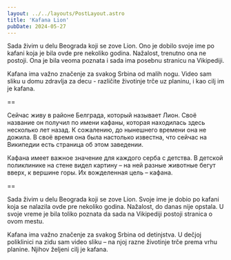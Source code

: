 ```yaml
---
layout: ../../layouts/PostLayout.astro
title: 'Kafana Lion'
pubDate: 2024-05-27
---
```


Sada živim u delu Beograda koji se zove Lion. Ono je dobilo svoje ime po kafani koja je bila ovde pre nekoliko godina. Nažalost, trenutno ona ne postoji. Ona je bila veoma poznata i sada ima posebnu stranicu na Vikipediji.

Kafana ima važno značenje za svakog Srbina od malih nogu. Video sam sliku u domu zdravlja za decu - različite životinje trče uz planinu, i kao cilj im je kafana.

==

Сейчас живу в районе Белграда, который называет Лион. Своё название он получил по имени кафаны, которая находилась здесь несколько лет назад. К сожалению, до нынешнего времени она не дожила. В своё время она была настолько известна, что сейчас на Википедии есть страница об этом заведении.

Кафана имеет важное значение для каждого серба с детства. В детской поликлинике на стене видел картину – на ней разные животные бегут вверх, к вершине горы. Их вожделенная цель – кафана.

==

Sada živim u delu Beograda koji se zove Lion. Svoje ime je dobio po kafani koja se nalazila ovde pre nekoliko godina. Nažalost, do danas nije opstala. U svoje vreme je bila toliko poznata da sada na Vikipediji postoji stranica o ovom mestu.

Kafana ima važno značenje za svakog Srbina od detinjstva. U dečjoj poliklinici na zidu sam video sliku – na njoj razne životinje trče prema vrhu planine. Njihov željeni cilj je kafana.
